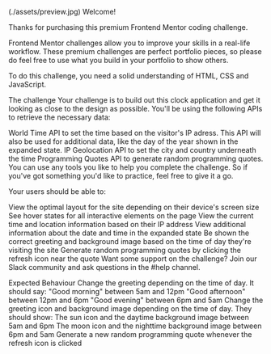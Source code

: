 (./assets/preview.jpg)
Welcome!

Thanks for purchasing this premium Frontend Mentor coding challenge.

Frontend Mentor challenges allow you to improve your skills in a real-life workflow. These premium challenges are perfect portfolio pieces, so please do feel free to use what you build in your portfolio to show others.

To do this challenge, you need a solid understanding of HTML, CSS and JavaScript.

The challenge
Your challenge is to build out this clock application and get it looking as close to the design as possible. You'll be using the following APIs to retrieve the necessary data:

World Time API to set the time based on the visitor's IP adress. This API will also be used for additional data, like the day of the year shown in the expanded state.
IP Geolocation API to set the city and country underneath the time
Programming Quotes API to generate random programming quotes.
You can use any tools you like to help you complete the challenge. So if you've got something you'd like to practice, feel free to give it a go.

Your users should be able to:

View the optimal layout for the site depending on their device's screen size
See hover states for all interactive elements on the page
View the current time and location information based on their IP address
View additional information about the date and time in the expanded state
Be shown the correct greeting and background image based on the time of day they're visiting the site
Generate random programming quotes by clicking the refresh icon near the quote
Want some support on the challenge? Join our Slack community and ask questions in the #help channel.

Expected Behaviour
Change the greeting depending on the time of day. It should say:
"Good morning" between 5am and 12pm
"Good afternoon" between 12pm and 6pm
"Good evening" between 6pm and 5am
Change the greeting icon and background image depending on the time of day. They should show:
The sun icon and the daytime background image between 5am and 6pm
The moon icon and the nighttime background image between 6pm and 5am
Generate a new random programming quote whenever the refresh icon is clicked
